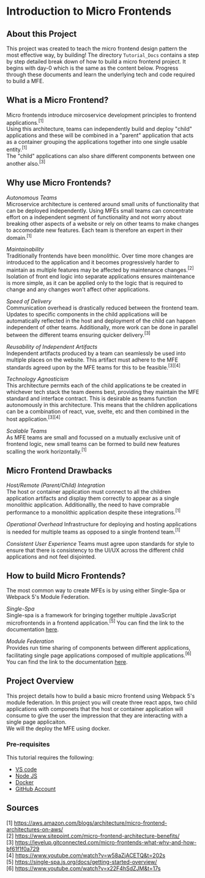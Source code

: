 # Introduction to Micro Frontends

## About this Project
This project was created to teach the micro frontend design pattern the most effective way, by building! The directory `Tutorial_Docs` contains a step by step detailed break down of how to build a micro frontend project. It begins with day-0 which is the same as the content below. Progress through these documents and learn the underlying tech and code required to build a MFE.

## What is a Micro Frontend?
Micro frontends introduce mircoservice development principles to frontend applications.<sup>[1]</sup>  
Using this architecture, teams can independently build and deploy "child" applications and these will be combined in a "parent" application that acts as a container grouping the applications together into one single usable entity.<sup>[1]</sup>  
The "child" applications can also share different components between one another also.<sup>[3]</sup>

## Why use Micro Frontends?  
*Autonomous Teams*  
Microservice architecture is centered around small units of functionality that can be deployed independently. Using MFEs small teams can concentrate effort on a independent segment of functionality and not worry about breaking other aspects of a website or rely on other teams to make changes to accomodate new features. Each team is therefore an expert in their domain.<sup>[1]</sup>  

*Maintainability*  
Traditionally frontends have been monolithic. Over time more changes are introduced to the application and it becomes progressively harder to maintain as multiple features may be affected by maintenance changes.<sup>[2]</sup>  
Isolation of front end logic into separate applications ensures maintenance is more simple, as it can be applied only to the logic that is required to change and any changes won't affect other applications.

*Speed of Delivery*  
Communication overhead is drastically reduced between the frontend team. Updates to specific components in the child applications will be automatically reflected in the host and deployment of the child can happen independent of other teams. Additionally, more work can be done in parallel between the different teams ensuring quicker delivery.<sup>[3]</sup> 

*Reusability of Independent Artifacts*  
Independent artifacts produced by a team can seamlessly be used into multiple places on the website. This artifact must adhere to the MFE standards agreed upon by the MFE teams for this to be feasible.<sup>[3][4]</sup>

*Technology Agnosticism*  
This architecture permits each of the child applications te be created in whichever tech stack the team deems best, providing they maintain the MFE standard and interface contract. This is desirable as teams function autonomously in this architecture. This means that the children applications can be a combination of react, vue, svelte, etc and then combined in the host application.<sup>[3][4]</sup>

*Scalable Teams*  
As MFE teams are small and focussed on a mutually exclusive unit of frontend logic, new small teams can be formed to build new features scalling the work horizontally.<sup>[1]</sup> 

## Micro Frontend Drawbacks
*Host/Remote (Parent/Child) Integration*  
The host or container application must connect to all the children application artifacts and display them correctly to appear as a single monolithic application. Additionallly, the need to have comprable performance to a monolithic application despite these integrations.<sup>[1]</sup> 

*Operational Overhead*
Infrastructure for deploying and hosting applications is needed for multiple teams as opposed to a single frontend team.<sup>[1]</sup> 

*Consistent User Experience*
Teams must agree upon standards for style to ensure that there is consistency to the UI/UX across the different child applications and not feel disjointed.

## How to build Micro Frontends?
The most common way to create MFEs is by using either Single-Spa or Webpack 5's Module Federation.

*Single-Spa*  
Single-spa is a framework for bringing together multiple JavaScript microfrontends in a frontend application.<sup>[5]</sup> You can find the link to the documentation [here](https://single-spa.js.org/docs/getting-started-overview).

*Module Federation*  
Provides run time sharing of components between different applications, facilitating single page applications composed of multiple applications.<sup>[6]</sup>  
You can find the link to the documentation [here](https://webpack.js.org/concepts/module-federation/).

## Project Overview
This project details how to build a basic micro frontend using Webpack 5's module federation. In this project you will create three react apps, two child applications with componets that the host or container application will consume to give the user the impression that they are interacting with a single page applicaiton.  
We will the deploy the MFE using docker.
### Pre-requisites
This tutorial requires the following:
- [VS code](https://code.visualstudio.com/download)
- [Node JS](https://nodejs.org/en/download/)
- [Docker](https://www.docker.com/products/docker-desktop/)
- [GitHub Account](https://github.com/join)
## Sources
[1] https://aws.amazon.com/blogs/architecture/micro-frontend-architectures-on-aws/  
[2] https://www.sitepoint.com/micro-frontend-architecture-benefits/  
[3] https://levelup.gitconnected.com/micro-frontends-what-why-and-how-bf61f1f0a729  
[4] https://www.youtube.com/watch?v=w58aZjACETQ&t=202s  
[5] https://single-spa.js.org/docs/getting-started-overview/  
[6] https://www.youtube.com/watch?v=x22F4hSdZJM&t=17s
